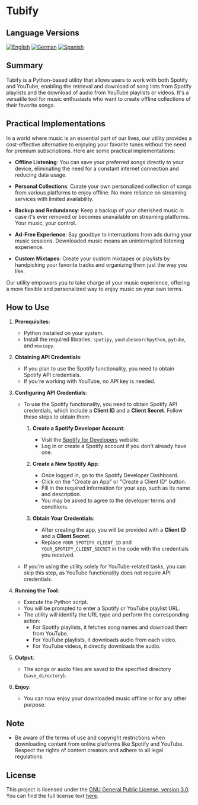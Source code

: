 # Tubify

## Language Versions
[![English](https://img.shields.io/badge/English-English-blue)](readme.md)
[![German](https://img.shields.io/badge/Deutsch-German-blue)](readme_de.md)
[![Spanish](https://img.shields.io/badge/Español-Spanish-blue)](readme_es.md)

## Summary

Tubify is a Python-based utility that allows users to work with both Spotify and YouTube, enabling the retrieval and download of song lists from Spotify playlists and the download of audio from YouTube playlists or videos. It's a versatile tool for music enthusiasts who want to create offline collections of their favorite songs.

## Practical Implementations

In a world where music is an essential part of our lives, our utility provides a cost-effective alternative to enjoying your favorite tunes without the need for premium subscriptions. Here are some practical implementations:

- **Offline Listening**: You can save your preferred songs directly to your device, eliminating the need for a constant internet connection and reducing data usage.

- **Personal Collections**: Curate your own personalized collection of songs from various platforms to enjoy offline. No more reliance on streaming services with limited availability.

- **Backup and Redundancy**: Keep a backup of your cherished music in case it's ever removed or becomes unavailable on streaming platforms. Your music, your control.

- **Ad-Free Experience**: Say goodbye to interruptions from ads during your music sessions. Downloaded music means an uninterrupted listening experience.

- **Custom Mixtapes**: Create your custom mixtapes or playlists by handpicking your favorite tracks and organizing them just the way you like.

Our utility empowers you to take charge of your music experience, offering a more flexible and personalized way to enjoy music on your own terms.


## How to Use

1. **Prerequisites**:
   - Python installed on your system.
   - Install the required libraries: `spotipy`, `youtubesearchpython`, `pytube`, and `moviepy`.

2. **Obtaining API Credentials**:
   - If you plan to use the Spotify functionality, you need to obtain Spotify API credentials.
   - If you're working with YouTube, no API key is needed.

3. **Configuring API Credentials**:
   - To use the Spotify functionality, you need to obtain Spotify API credentials, which include a **Client ID** and a **Client Secret**. Follow these steps to obtain them:

     1. **Create a Spotify Developer Account**:
        - Visit the [Spotify for Developers](https://developer.spotify.com/dashboard/) website.
        - Log in or create a Spotify account if you don't already have one.

     2. **Create a New Spotify App**:
        - Once logged in, go to the Spotify Developer Dashboard.
        - Click on the "Create an App" or "Create a Client ID" button.
        - Fill in the required information for your app, such as its name and description.
        - You may be asked to agree to the developer terms and conditions.

     3. **Obtain Your Credentials**:
        - After creating the app, you will be provided with a **Client ID** and a **Client Secret**.
        - Replace `YOUR_SPOTIFY_CLIENT_ID` and `YOUR_SPOTIFY_CLIENT_SECRET` in the code with the credentials you received.

   - If you're using the utility solely for YouTube-related tasks, you can skip this step, as YouTube functionality does not require API credentials.

4. **Running the Tool**:
   - Execute the Python script.
   - You will be prompted to enter a Spotify or YouTube playlist URL.
   - The utility will identify the URL type and perform the corresponding action:
     - For Spotify playlists, it fetches song names and download them from YouTube.
     - For YouTube playlists, it downloads audio from each video.
     - For YouTube videos, it directly downloads the audio.

5. **Output**:
   - The songs or audio files are saved to the specified directory (`save_directory`).

6. **Enjoy**:
   - You can now enjoy your downloaded music offline or for any other purpose.

## Note

- Be aware of the terms of use and copyright restrictions when downloading content from online platforms like Spotify and YouTube. Respect the rights of content creators and adhere to all legal regulations.

## License

This project is licensed under the [GNU General Public License, version 3.0](LICENSE.txt). You can find the full license text [here](https://www.gnu.org/licenses/gpl-3.0.html).